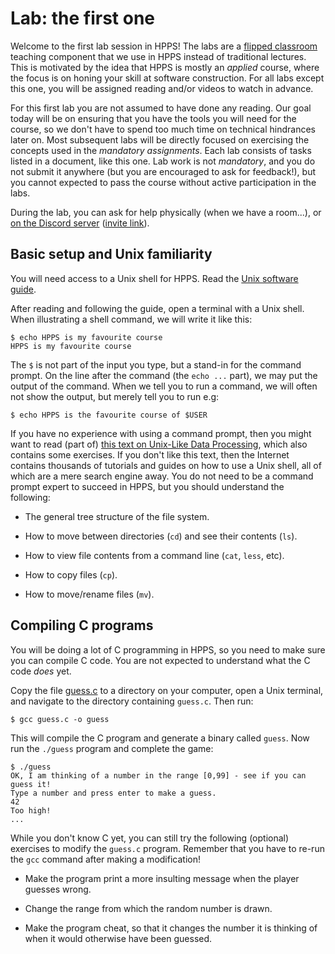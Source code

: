 # Lab: the first one

Welcome to the first lab session in HPPS!  The labs are a [flipped
classroom](https://en.wikipedia.org/wiki/Flipped_classroom) teaching
component that we use in HPPS instead of traditional lectures.  This
is motivated by the idea that HPPS is mostly an *applied* course,
where the focus is on honing your skill at software construction.  For
all labs except this one, you will be assigned reading and/or videos
to watch in advance.

For this first lab you are not assumed to have done any reading.  Our
goal today will be on ensuring that you have the tools you will need
for the course, so we don't have to spend too much time on technical
hindrances later on.  Most subsequent labs will be directly focused on
exercising the concepts used in the *mandatory assignments*.  Each lab
consists of tasks listed in a document, like this one.  Lab work is
not *mandatory*, and you do not submit it anywhere (but you are
encouraged to ask for feedback!), but you cannot expected to pass the
course without active participation in the labs.

During the lab, you can ask for help physically (when we have a
room...), or [on the Discord
server](https://discord.com/channels/768764206383366185/) ([invite
link](https://discord.gg/KdXMA3v)).

## Basic setup and Unix familiarity

You will need access to a Unix shell for HPPS.  Read the [Unix
software
guide](https://github.com/diku-dk/hpps-e2020-pub/blob/master/unix.md).

After reading and following the guide, open a terminal with a Unix
shell.  When illustrating a shell command, we will write it like this:

```
$ echo HPPS is my favourite course
HPPS is my favourite course
```

The `$` is not part of the input you type, but a stand-in for the
command prompt.  On the line after the command (the `echo ...` part),
we may put the output of the command.  When we tell you to run a
command, we will often not show the output, but merely tell you to run
e.g:

```
$ echo HPPS is the favourite course of $USER
```

If you have no experience with using a command prompt, then you might
want to read (part of) [this text on Unix-Like Data
Processing](uldp17-2018-08-16.pdf), which also contains some
exercises.  If you don't like this text, then the Internet contains
thousands of tutorials and guides on how to use a Unix shell, all of
which are a mere search engine away.  You do not need to be a command
prompt expert to succeed in HPPS, but you should understand the
following:

* The general tree structure of the file system.

* How to move between directories (`cd`) and see their contents (`ls`).

* How to view file contents from a command line (`cat`, `less`, etc).

* How to copy files (`cp`).

* How to move/rename files (`mv`).

## Compiling C programs

You will be doing a lot of C programming in HPPS, so you need to make
sure you can compile C code.  You are not expected to understand what
the C code *does* yet.

Copy the file [guess.c](guess.c) to a directory on your computer, open
a Unix terminal, and navigate to the directory containing `guess.c`.  Then run:

```
$ gcc guess.c -o guess
```

This will compile the C program and generate a binary called `guess`.
Now run the `./guess` program and complete the game:

```
$ ./guess
OK, I am thinking of a number in the range [0,99] - see if you can guess it!
Type a number and press enter to make a guess.
42
Too high!
...
```

While you don't know C yet, you can still try the following (optional)
exercises to modify the `guess.c` program.  Remember that you have to
re-run the `gcc` command after making a modification!

* Make the program print a more insulting message when the player guesses wrong.

* Change the range from which the random number is drawn.

* Make the program cheat, so that it changes the number it is thinking
  of when it would otherwise have been guessed.
